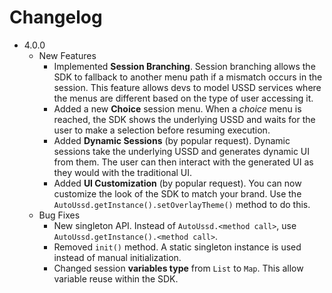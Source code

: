 # Changelog

- 4.0.0
  - New Features
    - Implemented **Session Branching**. Session branching allows the SDK to fallback to another menu path if a mismatch occurs in the session. This feature allows devs to model USSD services where the menus are different based on the type of user accessing it.
    - Added a new **Choice** session menu. When a _choice_ menu is reached, the SDK shows the underlying USSD and waits for the user to make a selection before resuming execution.
    - Added **Dynamic Sessions** (by popular request). Dynamic sessions take the underlying USSD and generates dynamic UI from them. The user can then interact with the generated UI as they would with the traditional UI.
    - Added **UI Customization** (by popular request). You can now customize the look of the SDK to match your brand. Use the `AutoUssd.getInstance().setOverlayTheme()` method to do this.
  - Bug Fixes
    - New singleton API. Instead of `AutoUssd.<method call>`, use `AutoUssd.getInstance().<method call>`.
    - Removed `init()` method. A static singleton instance is used instead of manual initialization.
    - Changed session **variables type** from `List` to `Map`. This allow variable reuse within the SDK.